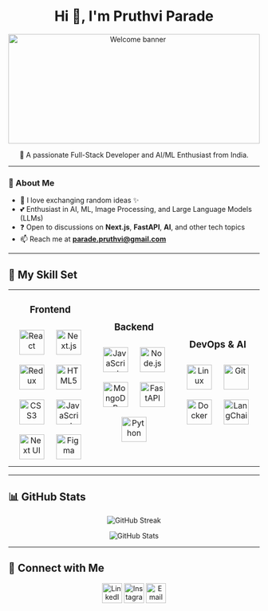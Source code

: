 <h1 align="center">Hi 👋, I'm Pruthvi Parade</h1>

<p align="center">
  <img alt="Welcome banner" height="220px" width="100%" src="https://miro.medium.com/v2/resize:fit:996/format:webp/1*FfBynQBLv37OqXazih_Yyw.gif">
</p>

<p align="center">🚀 A passionate Full-Stack Developer and AI/ML Enthusiast from India.</p>

---

### 🌟 About Me  
- 🌱 I love exchanging random ideas ✨  
- 💕 Enthusiast in AI, ML, Image Processing, and Large Language Models (LLMs)  
- ❓ Open to discussions on **Next.js**, **FastAPI**, **AI**, and other tech topics  
- 📫 Reach me at **parade.pruthvi@gmail.com**

---

## 🚀 My Skill Set  

<table align="center">
<tr>
<td align="center" width="33%">
<h3>Frontend</h3>
<div>  
  <img src="https://profilinator.rishav.dev/skills-assets/react-original-wordmark.svg" alt="React" height="50" style="margin: 10px;" />  
  <img src="https://cdn.worldvectorlogo.com/logos/next-js.svg" alt="Next.js" height="50" style="margin: 10px;" />
  <img src="https://profilinator.rishav.dev/skills-assets/redux-original.svg" alt="Redux" height="50" style="margin: 10px;" />  
  <img src="https://profilinator.rishav.dev/skills-assets/html5-original-wordmark.svg" alt="HTML5" height="50" style="margin: 10px;" />
  <img src="https://profilinator.rishav.dev/skills-assets/css3-original-wordmark.svg" alt="CSS3" height="50" style="margin: 10px;" />
  <img src="https://profilinator.rishav.dev/skills-assets/javascript-original.svg" alt="JavaScript" height="50" style="margin: 10px;" />   
  <img src="https://nextui.org/apple-touch-icon.png" alt="Next UI" height="50" style="margin: 10px;" />
  <img src="https://profilinator.rishav.dev/skills-assets/figma-icon.svg" alt="Figma" height="50" style="margin: 10px;" />  
</div>
</td>

<td align="center" width="33%">
<h3>Backend</h3>
<div>  
  <img src="https://profilinator.rishav.dev/skills-assets/javascript-original.svg" alt="JavaScript" height="50" style="margin: 10px;" />  
  <img src="https://w7.pngwing.com/pngs/56/223/png-transparent-node-js-javascript-computer-icons-github-angle-text-logo.png" alt="Node.js" height="50" style="margin: 10px;" />  
  <img src="https://profilinator.rishav.dev/skills-assets/mongodb-original-wordmark.svg" alt="MongoDB" height="50" style="margin: 10px;" />
  <img src="https://upload.wikimedia.org/wikiversity/en/8/8c/FastAPI_logo.png" alt="FastAPI" height="50" style="margin: 10px;" />
  <img src="https://profilinator.rishav.dev/skills-assets/python-original.svg" alt="Python" height="50" style="margin: 10px;" />  
</div>
</td>

<td align="center" width="33%">
<h3>DevOps & AI</h3>
<div>  
  <img src="https://profilinator.rishav.dev/skills-assets/linux-original.svg" alt="Linux" height="50" style="margin: 10px;" />  
  <img src="https://profilinator.rishav.dev/skills-assets/git-scm-icon.svg" alt="Git" height="50" style="margin: 10px;" />  
  <img src="https://profilinator.rishav.dev/skills-assets/docker-original-wordmark.svg" alt="Docker" height="50" style="margin: 10px;" />  
  <img src="https://cdn.analyticsvidhya.com/wp-content/uploads/2023/07/langchain3.png" alt="LangChain" height="50" style="margin: 10px;" />  
</div>
</td>
</tr>
</table>

---

## 📊 GitHub Stats  

<p align="center">
  <img src="https://github-readme-streak-stats.herokuapp.com?user=Pruthvi-Parade&theme=dark&hide_border=true" alt="GitHub Streak" />
</p>
<p align="center">
  <img src="https://github-readme-stats.vercel.app/api?username=pruthvi-parade&show_icons=true&locale=en&theme=dark" alt="GitHub Stats" />
</p>

---

## 🤝 Connect with Me  

<p align="center">
  <a href="https://www.linkedin.com/in/pruthvi-parade-2040b0248/"><img src="https://www.vectorlogo.zone/logos/linkedin/linkedin-icon.svg" alt="LinkedIn" height="40" /></a>
  <a href="https://www.instagram.com/parade_pruthvi/"><img src="https://www.vectorlogo.zone/logos/instagram/instagram-icon.svg" alt="Instagram" height="40" /></a>
  <a href="mailto:pruthvi.parade@gmail.com"><img src="https://www.vectorlogo.zone/logos/gmail/gmail-icon.svg" alt="Email" height="40" /></a>
</p>

